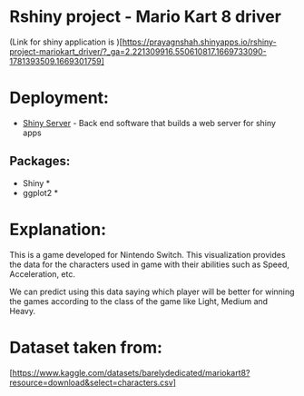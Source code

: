 # Rshiny project - Mario Kart 8 driver

(Link for shiny application is )[https://prayagnshah.shinyapps.io/rshiny-project-mariokart_driver/?_ga=2.221309916.550610817.1669733090-1781393509.1669301759]

# Deployment:
- [Shiny Server](https://www.shinyapps.io/) - Back end software that builds a web server for shiny apps

## Packages:

* Shiny *
* ggplot2 *

# Explanation:

This is a game developed for Nintendo Switch. This visualization provides the data for the characters used in game with their abilities such as Speed, Acceleration, etc.

We can predict using this data saying which player will be better for winning the games according to the class of the game like Light, Medium and Heavy.

# Dataset taken from:

[https://www.kaggle.com/datasets/barelydedicated/mariokart8?resource=download&select=characters.csv]
